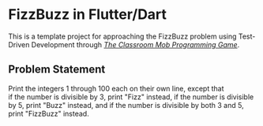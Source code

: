# FizzBuzz in Flutter/Dart

This is a template project for approaching the FizzBuzz problem using Test-Driven Development
through [_The Classroom Mob Programming Game_](https://classroom-mob-game.github.io/).

## Problem Statement

Print the integers 1 through 100 each on their own line, except that  
if the number is divisible by 3, print "Fizz" instead,
if the number is divisible by 5, print "Buzz" instead,
and if the number is divisible by both 3 and 5, print "FizzBuzz" instead.

